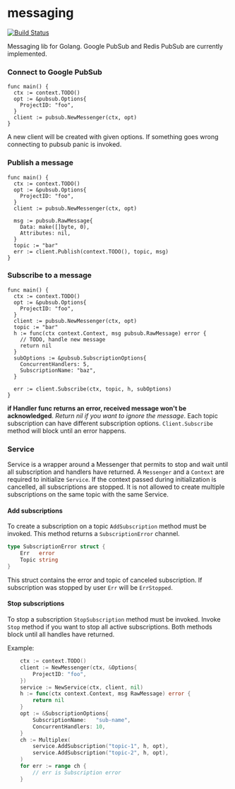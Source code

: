 # messaging
[![Build Status](https://www.travis-ci.org/YoungAgency/messaging.svg?branch=master)](https://www.travis-ci.org/YoungAgency/messaging)

Messaging lib for Golang.
Google PubSub and Redis PubSub are currently implemented.

### Connect to Google PubSub
```golang
func main() {
  ctx := context.TODO()
  opt := &pubsub.Options{
    ProjectID: "foo",
  }
  client := pubsub.NewMessenger(ctx, opt)
}
```
A new client will be created with given options. If something goes wrong connecting to pubsub panic is invoked.

### Publish a message
```golang
func main() {
  ctx := context.TODO()
  opt := &pubsub.Options{
    ProjectID: "foo",
  }
  client := pubsub.NewMessenger(ctx, opt)

  msg := pubsub.RawMessage{
    Data: make([]byte, 0),
    Attributes: nil,
  }
  topic := "bar"
  err := client.Publish(context.TODO(), topic, msg)
}
```

### Subscribe to a message
```golang
func main() {
  ctx := context.TODO()
  opt := &pubsub.Options{
    ProjectID: "foo",
  }
  client := pubsub.NewMessenger(ctx, opt)
  topic := "bar"
  h := func(ctx context.Context, msg pubsub.RawMessage) error {
    // TODO, handle new message
    return nil
  }
  subOptions := &pubsub.SubscriptionOptions{
    ConcurrentHandlers: 5,
    SubscriptionName: "baz",
  }

  err := client.Subscribe(ctx, topic, h, subOptions)
}
```
**if Handler func returns an error, received message won't be acknowledged**. *Return nil if you want to ignore the message*.
Each topic subscription can have different subscription options.
`Client.Subscribe` method will block until an error happens.

### Service
Service is a wrapper around a Messenger that permits to stop and wait until all subscription and handlers have returned.
A `Messenger` and a `Context` are required to initialize `Service`.
If the context passed during initialization is cancelled, all subscriptions are stopped.
It is not allowed to create multiple subscriptions on the same topic with the same Service.
#### Add subscriptions
To create a subscription on a topic `AddSubscription` method must be invoked. This method returns a `SubscriptionError` channel.
```go
type SubscriptionError struct {
	Err   error
	Topic string
}
```
This struct contains the error and topic of canceled subscription. If subscription was stopped by user `Err` will be `ErrStopped`.
#### Stop subscriptions
To stop a subscription `StopSubscription` method must be invoked. Invoke `Stop` method if you want to stop all active subscriptions.
Both methods block until all handles have returned.

Example:

```go
	ctx := context.TODO()
	client := NewMessenger(ctx, &Options{
		ProjectID: "foo",
	})
	service := NewService(ctx, client, nil)
	h := func(ctx context.Context, msg RawMessage) error {
		return nil
	}
	opt := &SubscriptionOptions{
		SubscriptionName:   "sub-name",
		ConcurrentHandlers: 10,
	}
	ch := Multiplex(
		service.AddSubscription("topic-1", h, opt),
		service.AddSubscription("topic-2", h, opt),
	)
	for err := range ch {
		// err is Subscription error
	}
  
```
